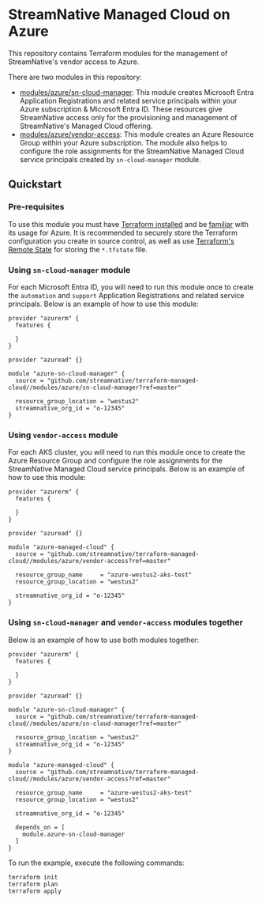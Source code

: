 <!--
  ~ Copyright 2023 StreamNative, Inc.
  ~
  ~ Licensed under the Apache License, Version 2.0 (the "License");
  ~ you may not use this file except in compliance with the License.
  ~ You may obtain a copy of the License at
  ~
  ~     http://www.apache.org/licenses/LICENSE-2.0
  ~
  ~ Unless required by applicable law or agreed to in writing, software
  ~ distributed under the License is distributed on an "AS IS" BASIS,
  ~ WITHOUT WARRANTIES OR CONDITIONS OF ANY KIND, either express or implied.
  ~ See the License for the specific language governing permissions and
  ~ limitations under the License.
-->

# StreamNative Managed Cloud on Azure

This repository contains Terraform modules for the management of StreamNative's vendor access to Azure.

There are two modules in this repository:

- [modules/azure/sn-cloud-manager](modules/azure/sn-cloud-manager): This module creates Microsoft Entra Application Registrations and related service principals within your Azure subscription & Microsoft Entra ID. These resources give StreamNative access only for the provisioning and management of StreamNative's Managed Cloud offering.
- [modules/azure/vendor-access](modules/azure/vendor-access): This module creates an Azure Resource Group within your Azure subscription. The module also helps to configure the role assignments for the StreamNative Managed Cloud service principals created by `sn-cloud-manager` module.

## Quickstart

### Pre-requisites
To use this module you must have [Terraform installed](https://learn.hashicorp.com/tutorials/terraform/install-cli) and be [familiar](https://developer.hashicorp.com/terraform/tutorials/azure-get-started) with its usage for Azure. It is recommended to securely store the Terraform configuration you create in source control, as well as use [Terraform's Remote State](https://www.terraform.io/language/state/remote) for storing the `*.tfstate` file.

### Using `sn-cloud-manager` module

For each Microsoft Entra ID, you will need to run this module once to create the `automation` and `support` Application Registrations and related service principals. Below is an example of how to use this module:

```hcl
provider "azurerm" {
  features {

  }
}

provider "azuread" {}

module "azure-sn-cloud-manager" {
  source = "github.com/streamnative/terraform-managed-cloud//modules/azure/sn-cloud-manager?ref=master"

  resource_group_location = "westus2"
  streamnative_org_id = "o-12345"
}
```

### Using `vendor-access` module

For each AKS cluster, you will need to run this module once to create the Azure Resource Group and configure the role assignments for the StreamNative Managed Cloud service principals. Below is an example of how to use this module:

```hcl
provider "azurerm" {
  features {

  }
}

provider "azuread" {}

module "azure-managed-cloud" {
  source = "github.com/streamnative/terraform-managed-cloud//modules/azure/vendor-access?ref=master"

  resource_group_name     = "azure-westus2-aks-test"
  resource_group_location = "westus2"

  streamnative_org_id = "o-12345"
}
```

### Using `sn-cloud-manager` and `vendor-access` modules together

Below is an example of how to use both modules together:

```hcl
provider "azurerm" {
  features {

  }
}

provider "azuread" {}

module "azure-sn-cloud-manager" {
  source = "github.com/streamnative/terraform-managed-cloud//modules/azure/sn-cloud-manager?ref=master"

  resource_group_location = "westus2"
  streamnative_org_id = "o-12345"
}

module "azure-managed-cloud" {
  source = "github.com/streamnative/terraform-managed-cloud//modules/azure/vendor-access?ref=master"

  resource_group_name     = "azure-westus2-aks-test"
  resource_group_location = "westus2"

  streamnative_org_id = "o-12345"

  depends_on = [
    module.azure-sn-cloud-manager
  ]
}
```

To run the example, execute the following commands:

```shell
terraform init
terraform plan
terraform apply
```
